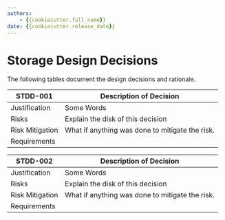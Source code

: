 ```yaml
---
authors:
    - {{cookiecutter.full_name}}
date: {{cookiecutter.release_date}}
---
```


# Storage Design Decisions

The following tables document the design decisions and rationale.

|STDD-001  |Description of Decision  |
|---------|---------|
|Justification     | Some Words         |
|Risks     | Explain the disk of this decision        |
|Risk Mitigation     | What if anything was done to mitigate the risk.         |
|Requirements     |         |

|STDD-002  |Description of Decision  |
|---------|---------|
|Justification     | Some Words         |
|Risks     | Explain the disk of this decision        |
|Risk Mitigation     | What if anything was done to mitigate the risk.         |
|Requirements     |         |
